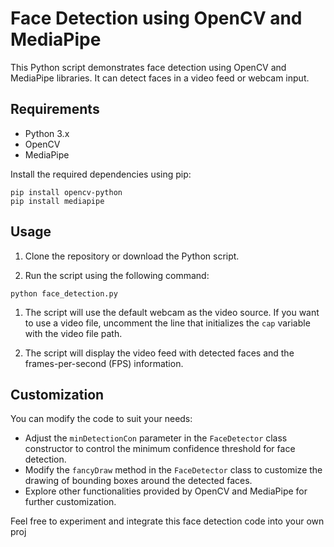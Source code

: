 # Face Detection using OpenCV and MediaPipe

This Python script demonstrates face detection using OpenCV and MediaPipe libraries. It can detect faces in a video feed or webcam input.

## Requirements

- Python 3.x
- OpenCV
- MediaPipe

Install the required dependencies using pip:

``` 
pip install opencv-python
pip install mediapipe 
```


## Usage

1. Clone the repository or download the Python script.

2. Run the script using the following command:

``` python face_detection.py ```

1. The script will use the default webcam as the video source. If you want to use a video file, uncomment the line that initializes the `cap` variable with the video file path.

2. The script will display the video feed with detected faces and the frames-per-second (FPS) information.

## Customization

You can modify the code to suit your needs:

- Adjust the `minDetectionCon` parameter in the `FaceDetector` class constructor to control the minimum confidence threshold for face detection.
- Modify the `fancyDraw` method in the `FaceDetector` class to customize the drawing of bounding boxes around the detected faces.
- Explore other functionalities provided by OpenCV and MediaPipe for further customization.

Feel free to experiment and integrate this face detection code into your own proj